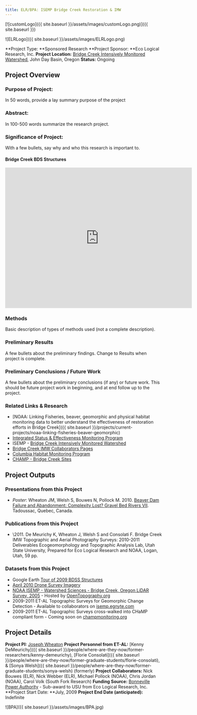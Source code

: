 ```yaml
---
title: ELR/BPA: ISEMP Bridge Creek Restoration & IMW
---
```


[![customLogo]({{ site.baseurl }}/assets/images/customLogo.png)]({{ site.baseurl }})

![ELRLogo]({{ site.baseurl }}/assets/images/ELRLogo.png)

**Project Type:  **Sponsored Research
**Project Sponsor:  **Eco Logical Research, Inc.
**Project Location:** [Bridge Creek Intensively Monitored Watershed](http://www.nwfsc.noaa.gov/research/divisions/cbd/mathbio/isemp/projects_bridge_creek.cfm), John Day Basin, Oregon
**Status:**   Ongoing

## Project Overview

### Purpose of Project:

In 50 words, provide a lay summary purpose of the project

### Abstract:

In 100-500 words summarize the research project.

### Significance of Project:

With a few bullets, say why and who this research is important to.

#### Bridge Creek BDS Structures

<iframe src="https://www.google.com/maps/embed?pb=!1m10!1m8!1m3!1d99938.00514650474!2d-120.24295799999999!3d44.648628!3m2!1i1024!2i768!4f13.1!5e1!3m2!1sen!2sus!4v1504879969630" width="600" height="450" frameborder="0" style="border:0" allowfullscreen></iframe>

### Methods

Basic description of types of methods used (not a complete description). 

### Preliminary Results

A few bullets about the preliminary findings. Change to Results when project is complete.

### Preliminary Conclusions / Future Work

A few bullets about the preliminary conclusions (if any) or future work. This should be future project work in beginning, and at end follow up to the project.

### Related Links & Research

- [NOAA: Linking Fisheries, beaver, geomorphic and physical habitat monitoring data to better understand the effectiveness of restoration efforts in Bridge Creek]({{ site.baseurl }}/projects/current-projects/noaa-linking-fisheries-beaver-geomorphic)
- [Integrated Status & Effectiveness Monitoring Program](http://www.nwfsc.noaa.gov/research/divisions/cbd/mathbio/isemp/index.cfm)
- ISEMP - [Bridge Creek Intensively Monitored Watershed](http://www.nwfsc.noaa.gov/research/divisions/cbd/mathbio/isemp/projects_bridge_creek.cfm)
- [Bridge Creek IMW Collaborators Pages](https://sites.google.com/a/ecologicalresearch.net/bridgeimw/home)
- [Columbia Habitat Monitoring Program](http://champmonitoring.org/)
- [CHAMP - Bridge Creek Sites](http://champmonitoring.org/Watershed/Details/6#studydesign%7E)

## Project Outputs

### Presentations from this Project

- *Poster*: Wheaton JM, Welsh S, Bouwes N, Pollock M. 2010. [Beaver Dam Failure and Abandonment: Complexity Lost? ](http://www.gis.usu.edu/~jwheaton/Downloads/Posters/Wheaton_GBR8_Poster.pdf)[Gravel Bed Rivers VII](http://www.geog.umontreal.ca/gbr7/). Tadoussac, Quebec, Canada.

### Publications from this Project

- \2011. De Meurichy K, Wheaton J, Welsh S and Consolati F. Bridge Creek IMW Topographic and Aerial Photography Surveys: 2010-2011 Deliverables Ecogeomorphology and Topographic Analysis Lab, Utah State University, Prepared for Eco Logical Research and NOAA, Logan, Utah, 59 pp. 

### Datasets from this Project

- Google Earth [Tour of 2009 BDSS Structures](http://www.joewheaton.org/Home/research/study-sites/bridge-creek/2010-bds-structures)
- [April 2010 Drone Survey Imagery](http://www.joewheaton.org/Home/research/study-sites/bridge-creek/bridge-creek-april-2010-drone-survey)
- [NOAA ISEMP - Watershed Sciences - Bridge Creek, Oregon LiDAR Survey, 2005](http://opentopo.sdsc.edu/gridsphere/gridsphere?gs_action=lidarDataset&cid=geonlidarframeportlet&opentopoID=OTLAS.102010.26910.1) - Hosted by [OpenTopography.org](http://opentopography.org/)
- 2009-2011 ET-AL Topographic Surveys for Geomorphic Change Detection - Available to collaborators on [isemp.egnyte.com](http://isemp.egnyte.com/)
- 2009-2011 ET-AL Topographic Surveys cross-walked into CHaMP compliant form - Coming soon on [champmonitoring.org](http://champmonitoring.org/)

## Project Details

**Project PI:**  [Joseph Wheaton](http://joewheaton.org/) 
**Project Personnel from ET-AL:** [Kenny DeMeurichy]({{ site.baseurl }}/people/where-are-they-now/former-researchers/kenny-demeurichy), [Florie Consolati]({{ site.baseurl }}/people/where-are-they-now/former-graduate-students/florie-consolati), & [Sonya Welsh]({{ site.baseurl }}/people/where-are-they-now/former-graduate-students/sonya-welsh) (formerly)
**Project Collaborators:** Nick Bouwes (ELR), Nick Webber (ELR), Michael Pollock (NOAA), Chris Jordan (NOAA), Carol Volk (South Fork Research)
**Funding Source:** [Bonneville Power Authority](https://www.bpa.gov/Pages/home.aspx) - Sub-award to USU from Eco Logical Research, Inc.
**Project Start Date:  **July, 2009
**Project End Date (anticipated):** Indefinite

![BPA]({{ site.baseurl }}/assets/images/BPA.jpg)